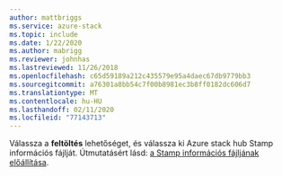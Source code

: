 ```yaml
---
author: mattbriggs
ms.service: azure-stack
ms.topic: include
ms.date: 1/22/2020
ms.author: mabrigg
ms.reviewer: johnhas
ms.lastreviewed: 11/26/2018
ms.openlocfilehash: c65d59189a212c435579e95a4daec67db9779bb3
ms.sourcegitcommit: a76301a8bb54c7f00b8981ec3b8ff0182dc606d7
ms.translationtype: MT
ms.contentlocale: hu-HU
ms.lasthandoff: 02/11/2020
ms.locfileid: "77143713"
---
```

Válassza a **feltöltés** lehetőséget, és válassza ki Azure stack hub Stamp információs fájlját. Útmutatásért lásd: [a Stamp információs fájljának előállítása](../azure-stack-vaas-parameters.md#generate-the-stamp-information-file).